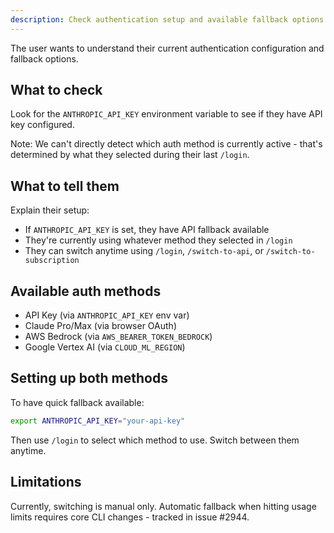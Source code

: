 ```yaml
---
description: Check authentication setup and available fallback options
---
```


The user wants to understand their current authentication configuration and fallback options.

## What to check

Look for the `ANTHROPIC_API_KEY` environment variable to see if they have API key configured.

Note: We can't directly detect which auth method is currently active - that's determined by what they selected during their last `/login`.

## What to tell them

Explain their setup:
- If `ANTHROPIC_API_KEY` is set, they have API fallback available
- They're currently using whatever method they selected in `/login`
- They can switch anytime using `/login`, `/switch-to-api`, or `/switch-to-subscription`

## Available auth methods

- API Key (via `ANTHROPIC_API_KEY` env var)
- Claude Pro/Max (via browser OAuth)
- AWS Bedrock (via `AWS_BEARER_TOKEN_BEDROCK`)
- Google Vertex AI (via `CLOUD_ML_REGION`)

## Setting up both methods

To have quick fallback available:

```bash
export ANTHROPIC_API_KEY="your-api-key"
```

Then use `/login` to select which method to use. Switch between them anytime.

## Limitations

Currently, switching is manual only. Automatic fallback when hitting usage limits requires core CLI changes - tracked in issue #2944.
